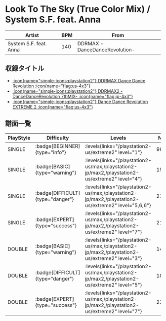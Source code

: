 # Look To The Sky (True Color Mix) / System S.F. feat. Anna

|Artist|BPM|From|
|------|---|----|
|System S.F. feat. Anna|140|DDRMAX -DanceDanceRevolution-|

## 収録タイトル

- [:icon{name="simple-icons:playstation2"} DDRMAX Dance Dance Revolution :icon{name="flag:us-4x3"}](/playstation2-us/max)
- [:icon{name="simple-icons:playstation2"} DDRMAX2 -DanceDanceRevolution 7thMIX- :icon{name="flag:jp-4x3"}](/playstation2-jp/max2)
- [:icon{name="simple-icons:playstation2"} Dance Dance Revolution EXTREME 2 :icon{name="flag:us-4x3"}](/playstation2-us/extreme2)

## 譜面一覧

|PlayStyle|Difficulty|Levels|Notes|Movie|
|---------|----------|------|-----|-----|
|SINGLE| :badge[BEGINNER]{type="info"}| :levels{links="/playstation2-us/extreme2" level="1"}|96/0||
|SINGLE| :badge[BASIC]{type="warning"}| :levels{links="/playstation2-us/max,/playstation2-jp/max2,/playstation2-us/extreme2" level="4"}|154/23||
|SINGLE| :badge[DIFFICULT]{type="danger"}| :levels{links="/playstation2-us/max,/playstation2-jp/max2,/playstation2-us/extreme2" level="5,6,6"}|213/16||
|SINGLE| :badge[EXPERT]{type="success"}| :levels{links="/playstation2-us/max,/playstation2-jp/max2,/playstation2-us/extreme2" level="7"}|218/31||
|DOUBLE| :badge[BASIC]{type="warning"}| :levels{links="/playstation2-us/max,/playstation2-jp/max2,/playstation2-us/extreme2" level="3"}|140/8||
|DOUBLE| :badge[DIFFICULT]{type="danger"}| :levels{links="/playstation2-us/max,/playstation2-jp/max2,/playstation2-us/extreme2" level="5"}|187/22||
|DOUBLE| :badge[EXPERT]{type="success"}| :levels{links="/playstation2-us/max,/playstation2-jp/max2,/playstation2-us/extreme2" level="7"}|238/10||
